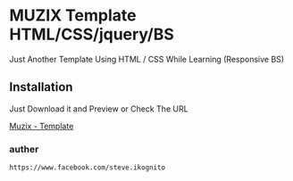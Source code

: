 # MUZIX Template HTML/CSS/jquery/BS

Just Another Template Using HTML / CSS While Learning (Responsive BS)

## Installation

Just Download it and Preview or Check The URL



[Muzix - Template](https://zo3rb.github.io/MUZIX/)


### auther
```
https://www.facebook.com/steve.ikognito
```
